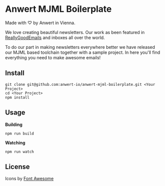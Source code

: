 # Anwert MJML Boilerplate
Made with ♡ by Anwert in Vienna.

We love creating beautiful newsletters. Our work as been featured in [ReallyGoodEmails](https://reallygoodemails.com/emails/getting-the-most-out-of-mindnode-for-ios-3-3/) and inboxes all over the world.

To do our part in making newsletters everywhere better we have released our MJML based toolchain together with a sample project. In here you'll find everything you need to make awesome emails!

## Install

```
git clone git@github.com:anwert-io/anwert-mjml-boilerplate.git <Your Project>
cd <Your Project>
npm install
```

## Usage

**Building**
```
npm run build
```

**Watching**
```
npm run watch
```

## License
Icons by [Font Awesome](https://fontawesome.com/license)
